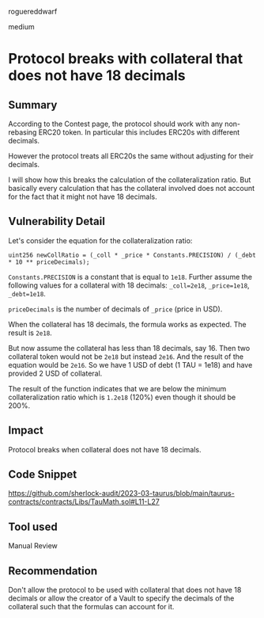 roguereddwarf

medium

# Protocol breaks with collateral that does not have 18 decimals

## Summary
According to the Contest page, the protocol should work with any non-rebasing ERC20 token.
In particular this includes ERC20s with different decimals.

However the protocol treats all ERC20s the same without adjusting for their decimals.

I will show how this breaks the calculation of the collateralization ratio. But basically every calculation that has the collateral involved does not account for the fact that it might not have 18 decimals.

## Vulnerability Detail
Let's consider the equation for the collateralization ratio:
```solidity
uint256 newCollRatio = (_coll * _price * Constants.PRECISION) / (_debt * 10 ** priceDecimals);
```

`Constants.PRECISION` is a constant that is equal to `1e18`.
Further assume the following values for a collateral with 18 decimals:
`_coll=2e18`, `_price=1e18`, `_debt=1e18`.

`priceDecimals` is the number of decimals of `_price` (price in USD).

When the collateral has 18 decimals, the formula works as expected. The result is `2e18`.

But now assume the collateral has less than 18 decimals, say 16.
Then two collateral token would not be `2e18` but instead `2e16`.
And the result of the equation would be `2e16`.
So we have 1 USD of debt (1 TAU = 1e18) and have provided 2 USD of collateral.

The result of the function indicates that we are below the minimum collateralization ratio which is `1.2e18` (120%) even though it should be 200%.

## Impact
Protocol breaks when collateral does not have 18 decimals.

## Code Snippet
https://github.com/sherlock-audit/2023-03-taurus/blob/main/taurus-contracts/contracts/Libs/TauMath.sol#L11-L27

## Tool used
Manual Review

## Recommendation
Don't allow the protocol to be used with collateral that does not have 18 decimals or allow the creator of a Vault to specify the decimals of the collateral such that the formulas can account for it.